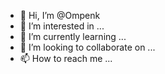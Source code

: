 - 👋 Hi, I’m @Ompenk
- 👀 I’m interested in ...
- 🌱 I’m currently learning ...
- 💞️ I’m looking to collaborate on ...
- 📫 How to reach me ...

<!---
Ompenk/Ompenk is a ✨ special ✨ repository because its `README.md` (this file) appears on your GitHub profile.
You can click the Preview link to take a look at your changes.
--->

